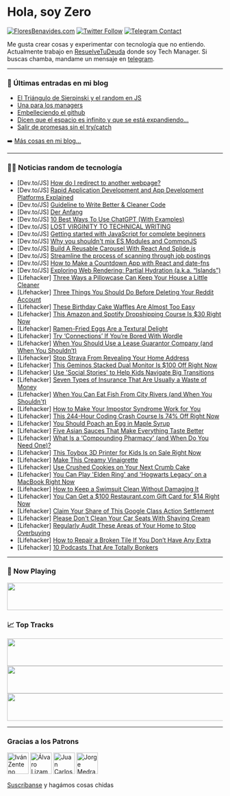 # Hola, soy Zero

[![FloresBenavides.com](https://img.shields.io/website?down_message=oops&label=MiBlog&style=for-the-badge&up_message=online&url=https%3A%2F%2Ffloresbenavides.com)](https://floresbenavides.com) [![Twitter Follow](https://img.shields.io/twitter/follow/ZeroDragon?color=%231DA1F2&label=Follow&logo=twitter&logoColor=ffffff&style=for-the-badge)](https://twitter.com/zerodragon) [![Telegram Contact](https://img.shields.io/badge/escr%C3%ADbeme-ZeroDragon-%2326A5E4?style=for-the-badge&logo=telegram)](https://t.me/zerodragon)

Me gusta crear cosas y experimentar con tecnología que no entiendo.
Actualmente trabajo en [ResuelveTuDeuda](http://github.com/resuelve) donde soy Tech Manager.
Si buscas chamba, mandame un mensaje en [telegram](https://t.me/zerodragon).

---

### 📕 Últimas entradas en mi blog
<!-- BLOG-POST-LIST:START -->
- [El Triángulo de Sierpinski y el random en JS](https://floresbenavides.com/el-triangulo-de-sierpinski-y-el-random-en-js/)
- [Una para los managers](https://floresbenavides.com/una-para-los-managers/)
- [Embelleciendo el github](https://floresbenavides.com/embelleciendo-el-github/)
- [Dicen que el espacio es infinito y que se está expandiendo…](https://floresbenavides.com/dicen-que-el-espacio-es-infinito-y-que-se-esta-expandiendo/)
- [Salir de promesas sin el try/catch](https://floresbenavides.com/salir-de-promesas-sin-el-try-catch/)
<!-- BLOG-POST-LIST:END -->

➡️ [Más cosas en mi blog...](https://floresbenavides.com)

---

### 👨‍💻 Noticias random de tecnología
<!-- TECH-POSTS:START -->
- [Dev.to/JS] [How do I redirect to another webpage?](https://dev.to/irishgeoff11/how-do-i-redirect-to-another-webpage-3g26)
- [Dev.to/JS] [Rapid Application Development and App Development Platforms Explained](https://dev.to/domfive/rapid-application-development-and-app-development-platforms-explained-131)
- [Dev.to/JS] [Guideline to Write Better &amp; Cleaner Code](https://dev.to/pierre/clean-javascript-code-1gc)
- [Dev.to/JS] [Der Anfang](https://dev.to/liamparsons/der-anfang-46g1)
- [Dev.to/JS] [10 Best Ways To Use ChatGPT &lpar;With Examples&rpar;](https://dev.to/durgesh4993/10-best-ways-to-use-chatgpt-with-examples-1e42)
- [Dev.to/JS] [LOST VIRGINITY TO TECHNICAL WRITING](https://dev.to/keneangel/lost-virginity-to-technical-writing-k4n)
- [Dev.to/JS] [Getting started with JavaScript for complete beginners](https://dev.to/bansikah/getting-started-with-javascript-for-complete-beginners-3del)
- [Dev.to/JS] [Why you shouldn&#39;t mix ES Modules and CommonJS](https://dev.to/darkmavis1980/why-you-shouldnt-mix-es-modules-and-commonjs-import-statements-56fc)
- [Dev.to/JS] [Build A Reusable Carousel With React And Splide.js](https://dev.to/femi_dev/build-a-reusable-carousel-with-react-and-splidejs-422h)
- [Dev.to/JS] [Streamline the process of scanning through job postings](https://dev.to/dan_teeter_dd1ccef174240b/streamline-the-process-of-scanning-through-job-postings-3fbg)
- [Dev.to/JS] [How to Make a Countdown App with React and date-fns](https://dev.to/michaellarocca/how-to-make-a-countdown-app-with-react-and-date-fns-467n)
- [Dev.to/JS] [Exploring Web Rendering: Partial Hydration &lpar;a.k.a. “Islands”&rpar;](https://dev.to/mangs/exploring-web-rendering-partial-hydration-aka-islands-3n33)
- [Lifehacker] [Three Ways a Pillowcase Can Keep Your House a Little Cleaner](https://lifehacker.com/three-ways-a-pillowcase-can-keep-your-house-a-little-cl-1850535132)
- [Lifehacker] [Three Things You Should Do Before Deleting Your Reddit Account](https://lifehacker.com/three-things-you-should-do-before-deleting-your-reddit-1850534879)
- [Lifehacker] [These Birthday Cake Waffles Are Almost Too Easy](https://lifehacker.com/these-birthday-cake-waffles-are-almost-too-easy-1850535118)
- [Lifehacker] [This Amazon and Spotify Dropshipping Course Is $30 Right Now](https://lifehacker.com/this-amazon-and-spotify-dropshipping-course-is-30-righ-1850509035)
- [Lifehacker] [Ramen-Fried Eggs Are a Textural Delight](https://lifehacker.com/ramen-fried-eggs-are-a-textural-delight-1850534653)
- [Lifehacker] [Try ‘Connections’ If You’re Bored With Wordle](https://lifehacker.com/try-connections-if-you-re-bored-with-wordle-1850534478)
- [Lifehacker] [When You Should Use a Lease Guarantor Company &lpar;and When You Shouldn’t&rpar;](https://lifehacker.com/here-s-when-you-should-use-a-lease-guarantor-company-a-1850534130)
- [Lifehacker] [Stop Strava From Revealing Your Home Address](https://lifehacker.com/stop-strava-from-revealing-your-home-address-1850533685)
- [Lifehacker] [This Geminos Stacked Dual Monitor Is $100 Off Right Now](https://lifehacker.com/this-geminos-stacked-dual-monitor-is-100-off-right-now-1850509030)
- [Lifehacker] [Use &#39;Social Stories&#39; to Help Kids Navigate Big Transitions](https://lifehacker.com/use-social-stories-to-help-kids-navigate-big-transition-1850531574)
- [Lifehacker] [Seven Types of Insurance That Are Usually a Waste of Money](https://lifehacker.com/seven-types-of-insurance-that-are-usually-a-waste-of-mo-1850532298)
- [Lifehacker] [When You Can Eat Fish From City Rivers &lpar;and When You Shouldn&#39;t&rpar;](https://lifehacker.com/when-you-can-eat-fish-from-city-rivers-and-when-you-sh-1850532603)
- [Lifehacker] [How to Make Your Impostor Syndrome Work for You](https://lifehacker.com/how-to-make-your-impostor-syndrome-work-for-you-1850524094)
- [Lifehacker] [This 244-Hour Coding Crash Course Is 74% Off Right Now](https://lifehacker.com/this-244-hour-coding-crash-course-is-74-off-right-now-1850509012)
- [Lifehacker] [You Should Poach an Egg in Maple Syrup](https://lifehacker.com/you-should-poach-an-egg-in-maple-syrup-1850532021)
- [Lifehacker] [Five Asian Sauces That Make Everything Taste Better](https://lifehacker.com/five-asian-sauces-that-make-everything-taste-better-1850531565)
- [Lifehacker] [What Is a ‘Compounding Pharmacy’ &lpar;and When Do You Need One&rpar;?](https://lifehacker.com/what-is-a-compounding-pharmacy-and-when-do-you-need-1850529482)
- [Lifehacker] [This Toybox 3D Printer for Kids Is on Sale Right Now](https://lifehacker.com/this-toybox-3d-printer-for-kids-is-on-sale-right-now-1850509018)
- [Lifehacker] [Make This Creamy Vinaigrette](https://lifehacker.com/make-this-creamy-vinaigrette-1850530811)
- [Lifehacker] [Use Crushed Cookies on Your Next Crumb Cake](https://lifehacker.com/use-crushed-cookies-on-your-next-crumb-cake-1850530134)
- [Lifehacker] [You Can Play &#39;Elden Ring&#39; and &#39;Hogwarts Legacy&#39; on a MacBook Right Now](https://lifehacker.com/you-can-play-windows-games-on-apple-silicon-right-now-1850530163)
- [Lifehacker] [How to Keep a Swimsuit Clean Without Damaging It](https://lifehacker.com/how-to-keep-a-swimsuit-clean-without-damaging-it-1850530365)
- [Lifehacker] [You Can Get a $100 Restaurant.com Gift Card for $14 Right Now](https://lifehacker.com/you-can-get-a-100-restaurant-com-gift-card-for-14-rig-1850509027)
- [Lifehacker] [Claim Your Share of This Google Class Action Settlement](https://lifehacker.com/claim-your-share-of-this-google-class-action-settlement-1850529925)
- [Lifehacker] [Please Don&#39;t Clean Your Car Seats With Shaving Cream](https://lifehacker.com/please-dont-clean-your-car-seats-with-shaving-cream-1850529912)
- [Lifehacker] [Regularly Audit These Areas of Your Home to Stop Overbuying](https://lifehacker.com/regularly-audit-these-areas-of-your-home-to-stop-overbu-1850529816)
- [Lifehacker] [How to Repair a Broken Tile If You Don’t Have Any Extra](https://lifehacker.com/how-to-repair-a-broken-tile-if-you-don-t-have-any-extra-1850529510)
- [Lifehacker] [10 Podcasts That Are Totally Bonkers](https://lifehacker.com/10-podcasts-that-are-totally-bonkers-1850526172)<!-- TECH-POSTS:END -->

---

### 🎵 Now Playing
<a href="https://spotify-now-playing-dun.vercel.app/now-playing?open"><img src="https://spotify-now-playing-dun.vercel.app/now-playing" width="540" height="64"></a>

### 📈 Top Tracks
<a href="https://spotify-now-playing-dun.vercel.app/top-tracks?i=1&open"><img src="https://spotify-now-playing-dun.vercel.app/top-tracks?i=1" width="540" height="64"></a>
<a href="https://spotify-now-playing-dun.vercel.app/top-tracks?i=2&open"><img src="https://spotify-now-playing-dun.vercel.app/top-tracks?i=2" width="540" height="64"></a>
<a href="https://spotify-now-playing-dun.vercel.app/top-tracks?i=3&open"><img src="https://spotify-now-playing-dun.vercel.app/top-tracks?i=3" width="540" height="64"></a>

---

### Gracias a los Patrons
[<img src="https://avatars.githubusercontent.com/u/243380?v=4" alt="Iván Zenteno" width="50px">](https://github.com/k001) [<img src="https://avatars.githubusercontent.com/u/19955639?v=4" alt="Álvaro Lizama" width="50px">](https://github.com/alvarolizama) [<img src="https://avatars.githubusercontent.com/u/2718753?v=4" alt="Juan Carlos Ruiz" width="50px">](https://github.com/JuanCrg90) [<img src="https://avatars.githubusercontent.com/u/37025?v=4" alt="Jorge Medrano" width="50px">](https://github.com/h1pp1e) 

[Suscríbanse](https://www.patreon.com/zerodragon) y hagámos cosas chidas
